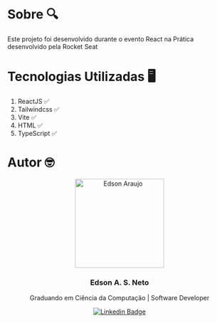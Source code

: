 # Sobre 🔍

Este projeto foi desenvolvido durante o evento React na Prática desenvolvido pela Rocket Seat

# Tecnologias Utilizadas 🖥

1. ReactJS ✅
2. Tailwindcss ✅
3. Vite ✅
4. HTML ✅
5. TypeScript ✅

# Autor 🤓

<p align="center">
  <img width="200px" alt="Edson Araujo" title="Edson Araujo" src="https://avatars.githubusercontent.com/u/137104822?v=4" />

  <h3 align="center">Edson A. S. Neto</h3>

  <p align="center">
    Graduando em Ciência da Computação | Software Developer
  </p>
</p>

<div align="center">

[![Linkedin Badge](https://img.shields.io/badge/-LinkedIn-1f6feb?style=flat-square&logo=Linkedin&logoColor=white&link=https://www.linkedin.com/in/vhmarcal/)](https://www.linkedin.com/in/edsonaraujo2003/)

</div>









   





